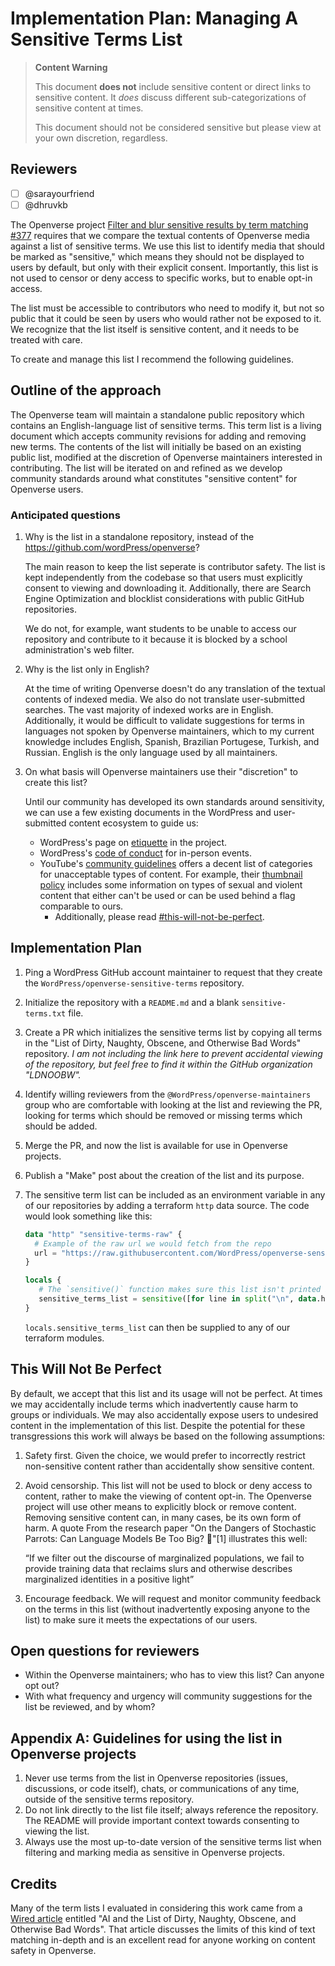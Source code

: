 # Implementation Plan: Managing A Sensitive Terms List

> **Content Warning**
>
> This document **does not** include sensitive content or direct links to
> sensitive content. It _does_ discuss different sub-categorizations of
> sensitive content at times.
>
> This document should not be considered sensitive but please view at your own
> discretion, regardless.

## Reviewers

<!-- Choose two people at your discretion who make sense to review this based on their existing expertise. Check in to make sure folks aren't currently reviewing more than one other proposal or RFC. -->

- [ ] @sarayourfriend
- [ ] @dhruvkb

The Openverse project
[Filter and blur sensitive results by term matching #377](https://github.com/orgs/WordPress/projects/70?query=is%3Aopen+sort%3Aupdated-desc&pane=issue&itemId=19530115)
requires that we compare the textual contents of Openverse media against a list
of sensitive terms. We use this list to identify media that should be marked as
"sensitive," which means they should not be displayed to users by default, but
only with their explicit consent. Importantly, this list is not used to censor
or deny access to specific works, but to enable opt-in access.

The list must be accessible to contributors who need to modify it, but not so
public that it could be seen by users who would rather not be exposed to it. We
recognize that the list itself is sensitive content, and it needs to be treated
with care.

To create and manage this list I recommend the following guidelines.

## Outline of the approach

The Openverse team will maintain a standalone public repository which contains
an English-language list of sensitive terms. This term list is a living document
which accepts community revisions for adding and removing new terms. The
contents of the list will initially be based on an existing public list,
modified at the discretion of Openverse maintainers interested in contributing.
The list will be iterated on and refined as we develop community standards
around what constitutes "sensitive content" for Openverse users.

### Anticipated questions

1.  Why is the list in a standalone repository, instead of the
    https://github.com/wordPress/openverse?

    The main reason to keep the list seperate is contributor safety. The list is
    kept independently from the codebase so that users must explicitly consent
    to viewing and downloading it. Additionally, there are Search Engine
    Optimization and blocklist considerations with public GitHub repositories.

    We do not, for example, want students to be unable to access our repository
    and contribute to it because it is blocked by a school administration's web
    filter.

2.  Why is the list only in English?

    At the time of writing Openverse doesn't do any translation of the textual
    contents of indexed media. We also do not translate user-submitted searches.
    The vast majority of indexed works are in English. Additionally, it would be
    difficult to validate suggestions for terms in languages not spoken by
    Openverse maintainers, which to my current knowledge includes English,
    Spanish, Brazilian Portugese, Turkish, and Russian. English is the only
    language used by all maintainers.

3.  On what basis will Openverse maintainers use their "discretion" to create
    this list?

    Until our community has developed its own standards around sensitivity, we
    can use a few existing documents in the WordPress and user-submitted content
    ecosystem to guide us:

    - WordPress's page on [etiquette](https://wordpress.org/about/etiquette/) in
      the project.
    - WordPress's
      [code of conduct](https://make.wordpress.org/community/handbook/wordcamp-organizer/planning-details/code-of-conduct/)
      for in-person events.
    - YouTube's
      [community guidelines](https://www.youtube.com/howyoutubeworks/policies/community-guidelines/)
      offers a decent list of categories for unacceptable types of content. For
      example, their
      [thumbnail policy](https://support.google.com/youtube/answer/9229980?hl=en&ref_topic=9282679#zippy=%2Cage-restricted-thumbnails-and-thumbnail-removal)
      includes some information on types of sexual and violent content that
      either can't be used or can be used behind a flag comparable to ours.
      - Additionally, please read
        [#this-will-not-be-perfect](#this-will-not-be-perfect).

## Implementation Plan

1. Ping a WordPress GitHub account maintainer to request that they create the
   `WordPress/openverse-sensitive-terms` repository.
2. Initialize the repository with a `README.md` and a blank
   `sensitive-terms.txt` file.
3. Create a PR which initializes the sensitive terms list by copying all terms
   in the "List of Dirty, Naughty, Obscene, and Otherwise Bad Words" repository.
   _I am not including the link here to prevent accidental viewing of the
   repository, but feel free to find it within the GitHub organization
   "LDNOOBW"._
4. Identify willing reviewers from the `@WordPress/openverse-maintainers` group
   who are comfortable with looking at the list and reviewing the PR, looking
   for terms which should be removed or missing terms which should be added.
5. Merge the PR, and now the list is available for use in Openverse projects.
6. Publish a "Make" post about the creation of the list and its purpose.
7. The sensitive term list can be included as an environment variable in any of
   our repositories by adding a terraform `http` data source. The code would
   look something like this:

   ```terraform
   data "http" "sensitive-terms-raw" {
     # Example of the raw url we would fetch from the repo
     url = "https://raw.githubusercontent.com/WordPress/openverse-sensitive-terms/main//sensitive_terms.txt"
   }

   locals {
      # The `sensitive()` function makes sure this list isn't printed by terraform
      sensitive_terms_list = sensitive([for line in split("\n", data.http.sensitive-terms-raw): chomp(line)])
   }
   ```

   `locals.sensitive_terms_list` can then be supplied to any of our terraform
   modules.

## This Will Not Be Perfect

By default, we accept that this list and its usage will not be perfect. At times
we may accidentally include terms which inadvertently cause harm to groups or
individuals. We may also accidentally expose users to undesired content in the
implementation of this list. Despite the potential for these transgressions this
work will always be based on the following assumptions:

1. Safety first. Given the choice, we would prefer to incorrectly restrict
   non-sensitive content rather than accidentally show sensitive content.
2. Avoid censorship. This list will not be used to block or deny access to
   content, rather to make the viewing of content opt-in. The Openverse project
   will use other means to explicitly block or remove content. Removing
   sensitive content can, in many cases, be its own form of harm. A quote From
   the research paper "On the Dangers of Stochastic Parrots: Can Language Models
   Be Too Big? 🦜"[1] illustrates this well:

   “If we filter out the discourse of marginalized populations, we fail to
   provide training data that reclaims slurs and otherwise describes
   marginalized identities in a positive light”

3. Encourage feedback. We will request and monitor community feedback on the
   terms in this list (without inadvertently exposing anyone to the list) to
   make sure it meets the expectations of our users.

## Open questions for reviewers

- Within the Openverse maintainers; who has to view this list? Can anyone opt
  out?
- With what frequency and urgency will community suggestions for the list be
  reviewed, and by whom?

## Appendix A: Guidelines for using the list in Openverse projects

1. Never use terms from the list in Openverse repositories (issues, discussions,
   or code itself), chats, or communications of any time, outside of the
   sensitive terms repository.
2. Do not link directly to the list file itself; always reference the
   repository. The README will provide important context towards consenting to
   viewing the list.
3. Always use the most up-to-date version of the sensitive terms list when
   filtering and marking media as sensitive in Openverse projects.

## Credits

Many of the term lists I evaluated in considering this work came from a
[Wired article](https://www.wired.com/story/ai-list-dirty-naughty-obscene-bad-words/)
entitled "AI and the List of Dirty, Naughty, Obscene, and Otherwise Bad Words".
That article discusses the limits of this kind of text matching in-depth and is
an excellent read for anyone working on content safety in Openverse.

[^1]: https://dl.acm.org/doi/10.1145/3442188.3445922
